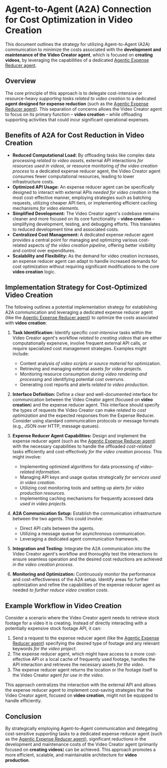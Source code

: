 # Agent-to-Agent (A2A) Connection for Cost Optimization in Video Creation

This document outlines the strategy for utilizing Agent-to-Agent (A2A) communication to minimize the costs associated with the **development and maintenance of the Video Creator agent**, which is focused on **creating videos**, by leveraging the capabilities of a dedicated [Agentic Expense Reducer agent](https://github.com/eeshvardasikcm/expense-reducer-using-adk).

## Overview

The core principle of this approach is to delegate cost-intensive or resource-heavy *supporting tasks related to video creation* to a dedicated **agent designed for expense reduction** (such as the [Agentic Expense Reducer agent](https://github.com/eeshvardasikcm/expense-reducer-using-adk)). This separation of concerns allows the Video Creator agent to focus on its primary function – **video creation** – while offloading supporting activities that could incur significant operational expenses.

## Benefits of A2A for Cost Reduction in Video Creation

* **Reduced Computational Load:** By offloading tasks like complex data processing *related to video assets*, external API interactions *for resources used in videos*, or resource monitoring *of the video creation process* to a dedicated expense reducer agent, the Video Creator agent consumes fewer computational resources, leading to lower infrastructure costs.
* **Optimized API Usage:** An expense reducer agent can be specifically designed to interact with external APIs *needed for video creation* in the most cost-effective manner, employing strategies such as batching requests, utilizing cheaper API tiers, or implementing efficient caching mechanisms *for video elements*.
* **Simplified Development:** The Video Creator agent's codebase remains cleaner and more focused on its core functionality – **video creation** – simplifying development, testing, and debugging efforts. This translates to reduced development time and associated costs.
* **Centralized Cost Management:** A dedicated expense reducer agent provides a central point for managing and optimizing various cost-related aspects *of the video creation pipeline*, offering better visibility and control over expenditures.
* **Scalability and Flexibility:** As the demand for video creation increases, an expense reducer agent can adapt to handle increased demands for cost optimization without requiring significant modifications to the core **video creation** logic.

## Implementation Strategy for Cost-Optimized Video Creation

The following outlines a potential implementation strategy for establishing A2A communication and leveraging a dedicated expense reducer agent (like the [Agentic Expense Reducer agent](https://github.com/eeshvardasikcm/expense-reducer-using-adk)) to optimize the costs associated with **video creation**:

1.  **Task Identification:** Identify specific *cost-intensive* tasks within the Video Creator agent's workflow *related to creating videos* that are either computationally expensive, involve frequent external API calls, or require specialized cost management strategies. Examples might include:
    * Content analysis *of video scripts or source material* for optimization.
    * Retrieving and managing external assets *for video projects*.
    * Monitoring resource consumption *during video rendering and processing* and identifying potential cost overruns.
    * Generating cost reports and alerts *related to video production*.

2.  **Interface Definition:** Define a clear and well-documented interface for communication between the Video Creator agent (focused on **video creation**) and the expense reducer agent. This interface should specify the types of requests the Video Creator can make *related to cost optimization* and the expected responses from the Expense Reducer. Consider using standard communication protocols or message formats (e.g., JSON over HTTP, message queues).

3.  **Expense Reducer Agent Capabilities:** Design and implement the expense reducer agent (such as the [Agentic Expense Reducer agent](https://github.com/eeshvardasikcm/expense-reducer-using-adk)) with the necessary capabilities to handle the offloaded *cost-related* tasks efficiently and cost-effectively *for the video creation process*. This might involve:
    * Implementing optimized algorithms for data processing *of video-related information*.
    * Managing API keys and usage quotas strategically *for services used in video creation*.
    * Utilizing cost monitoring tools and setting up alerts *for video production resources*.
    * Implementing caching mechanisms for frequently accessed data *used in video projects*.

4.  **A2A Communication Setup:** Establish the communication infrastructure between the two agents. This could involve:
    * Direct API calls between the agents.
    * Utilizing a message queue for asynchronous communication.
    * Leveraging a dedicated agent communication framework.

5.  **Integration and Testing:** Integrate the A2A communication into the Video Creator agent's workflow and thoroughly test the interactions to ensure seamless operation and the desired cost reductions are achieved *in the video creation process*.

6.  **Monitoring and Optimization:** Continuously monitor the performance and cost-effectiveness of the A2A setup. Identify areas for further optimization and refine the capabilities of the expense reducer agent as needed *to further reduce video creation costs*.

## Example Workflow in Video Creation

Consider a scenario where the Video Creator agent needs to retrieve stock footage for a video it is creating. Instead of directly interacting with a potentially expensive stock footage API, it can:

1.  Send a request to the expense reducer agent (like the [Agentic Expense Reducer agent](https://github.com/eeshvardasikcm/expense-reducer-using-adk)) specifying the desired type of footage and any relevant keywords *for the video project*.
2.  The expense reducer agent, which might have access to a more cost-effective API or a local cache of frequently used footage, handles the API interaction and retrieves the necessary assets *for the video*.
3.  The expense reducer agent returns the location or the footage itself to the Video Creator agent *for use in the video*.

This approach centralizes the interaction with the external API and allows the expense reducer agent to implement cost-saving strategies that the Video Creator agent, focused on **video creation**, might not be equipped to handle efficiently.

## Conclusion

By strategically employing Agent-to-Agent communication and delegating cost-sensitive *supporting* tasks to a dedicated expense reducer agent (such as the [Agentic Expense Reducer agent](https://github.com/eeshvardasikcm/expense-reducer-using-adk)), significant reductions in the development and maintenance costs of the Video Creator agent (primarily focused on **creating videos**) can be achieved. This approach promotes a more efficient, scalable, and maintainable architecture for **video production**.
